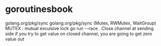 # goroutinesbook
golang.org/pkg/sync
golang.org/pkg/sync (Mutex, RWMutex, WaitGroup)
MUTEX : mutual exculsive lock
go run --race .
Close channel at sending side
if you try to get value on closed channel, you are going to get zero value out
